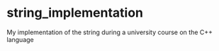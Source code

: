 # string_implementation

My implementation of the string during a university course on the C++ language

